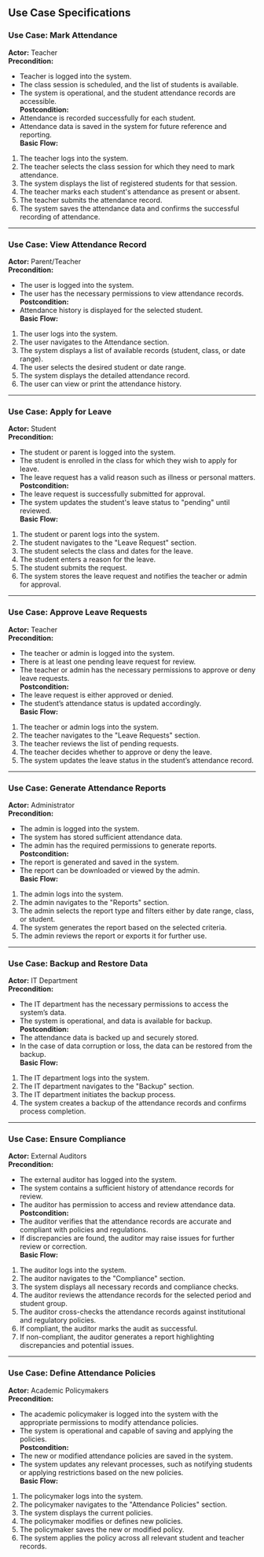 ## Use Case Specifications

### **Use Case: Mark Attendance**
**Actor:** Teacher  
**Precondition:**  
- Teacher is logged into the system.  
- The class session is scheduled, and the list of students is available.  
- The system is operational, and the student attendance records are accessible.  
**Postcondition:**  
- Attendance is recorded successfully for each student.  
- Attendance data is saved in the system for future reference and reporting.  
**Basic Flow:**  
1. The teacher logs into the system.  
2. The teacher selects the class session for which they need to mark attendance.  
3. The system displays the list of registered students for that session.  
4. The teacher marks each student's attendance as present or absent.  
5. The teacher submits the attendance record.  
6. The system saves the attendance data and confirms the successful recording of attendance.  

---

### **Use Case: View Attendance Record**
**Actor:** Parent/Teacher  
**Precondition:**  
- The user is logged into the system.  
- The user has the necessary permissions to view attendance records.  
**Postcondition:**  
- Attendance history is displayed for the selected student.  
**Basic Flow:**  
1. The user logs into the system.  
2. The user navigates to the Attendance section.  
3. The system displays a list of available records (student, class, or date range).  
4. The user selects the desired student or date range.  
5. The system displays the detailed attendance record.  
6. The user can view or print the attendance history.  

---

### **Use Case: Apply for Leave**
**Actor:** Student  
**Precondition:**  
- The student or parent is logged into the system.  
- The student is enrolled in the class for which they wish to apply for leave.  
- The leave request has a valid reason such as illness or personal matters.  
**Postcondition:**  
- The leave request is successfully submitted for approval.  
- The system updates the student's leave status to "pending" until reviewed.  
**Basic Flow:**  
1. The student or parent logs into the system.  
2. The student navigates to the "Leave Request" section.  
3. The student selects the class and dates for the leave.  
4. The student enters a reason for the leave.  
5. The student submits the request.  
6. The system stores the leave request and notifies the teacher or admin for approval.  

---

### **Use Case: Approve Leave Requests**
**Actor:** Teacher  
**Precondition:**  
- The teacher or admin is logged into the system.  
- There is at least one pending leave request for review.  
- The teacher or admin has the necessary permissions to approve or deny leave requests.  
**Postcondition:**  
- The leave request is either approved or denied.  
- The student’s attendance status is updated accordingly.  
**Basic Flow:**  
1. The teacher or admin logs into the system.  
2. The teacher navigates to the "Leave Requests" section.  
3. The teacher reviews the list of pending requests.  
4. The teacher decides whether to approve or deny the leave.  
5. The system updates the leave status in the student’s attendance record.  

---

### **Use Case: Generate Attendance Reports**
**Actor:** Administrator  
**Precondition:**  
- The admin is logged into the system.  
- The system has stored sufficient attendance data.  
- The admin has the required permissions to generate reports.  
**Postcondition:**  
- The report is generated and saved in the system.  
- The report can be downloaded or viewed by the admin.  
**Basic Flow:**  
1. The admin logs into the system.  
2. The admin navigates to the "Reports" section.  
3. The admin selects the report type and filters either by date range, class, or student.  
4. The system generates the report based on the selected criteria.  
5. The admin reviews the report or exports it for further use.  

---

### **Use Case: Backup and Restore Data**
**Actor:** IT Department  
**Precondition:**  
- The IT department has the necessary permissions to access the system’s data.  
- The system is operational, and data is available for backup.  
**Postcondition:**  
- The attendance data is backed up and securely stored.  
- In the case of data corruption or loss, the data can be restored from the backup.  
**Basic Flow:**  
1. The IT department logs into the system.  
2. The IT department navigates to the "Backup" section.  
3. The IT department initiates the backup process.  
4. The system creates a backup of the attendance records and confirms process completion.  

---

### **Use Case: Ensure Compliance**
**Actor:** External Auditors  
**Precondition:**  
- The external auditor has logged into the system.  
- The system contains a sufficient history of attendance records for review.  
- The auditor has permission to access and review attendance data.  
**Postcondition:**  
- The auditor verifies that the attendance records are accurate and compliant with policies and regulations.  
- If discrepancies are found, the auditor may raise issues for further review or correction.  
**Basic Flow:**  
1. The auditor logs into the system.  
2. The auditor navigates to the "Compliance" section.  
3. The system displays all necessary records and compliance checks.  
4. The auditor reviews the attendance records for the selected period and student group.  
5. The auditor cross-checks the attendance records against institutional and regulatory policies.  
6. If compliant, the auditor marks the audit as successful.  
7. If non-compliant, the auditor generates a report highlighting discrepancies and potential issues.  

---

### **Use Case: Define Attendance Policies**
**Actor:** Academic Policymakers  
**Precondition:**  
- The academic policymaker is logged into the system with the appropriate permissions to modify attendance policies.  
- The system is operational and capable of saving and applying the policies.  
**Postcondition:**  
- The new or modified attendance policies are saved in the system.  
- The system updates any relevant processes, such as notifying students or applying restrictions based on the new policies.  
**Basic Flow:**  
1. The policymaker logs into the system.  
2. The policymaker navigates to the "Attendance Policies" section.  
3. The system displays the current policies.  
4. The policymaker modifies or defines new policies.  
5. The policymaker saves the new or modified policy.  
6. The system applies the policy across all relevant student and teacher records.  
